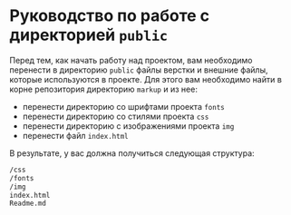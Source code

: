 # Руководство по работе с директорией `public`

Перед тем, как начать работу над проектом, вам необходимо перенести в директорию `public` файлы верстки и внешние файлы, которые используются в проекте. Для этого вам необходимо найти в корне репозитория директорию `markup` и из нее:

* перенести директорию со шрифтами проекта `fonts`
* перенести директорию со стилями проекта `css`
* перенести директорию с изображениями проекта `img`
* перенести файл `index.html`

В результате, у вас должна получиться следующая структура:

```sh
/css
/fonts
/img
index.html
Readme.md
```
